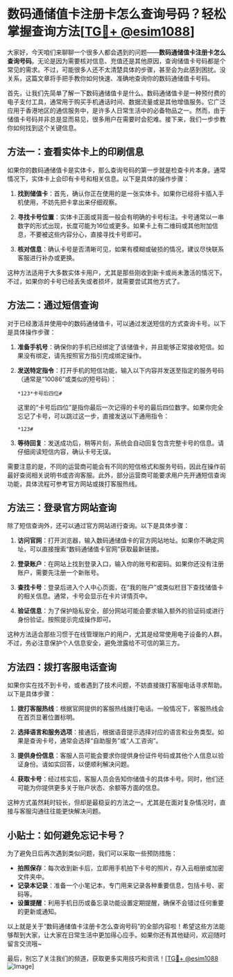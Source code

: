 # 数码通储值卡注册卡怎么查询号码？轻松掌握查询方法[[TG💪+ @esim1088](https://t.me/s/esim1088)]

大家好，今天咱们来聊聊一个很多人都会遇到的问题——**数码通储值卡注册卡怎么查询号码**。无论是因为需要核对信息、充值还是其他原因，查询储值卡号码都是个常见的需求。不过，可能很多人还不太清楚具体的步骤，甚至会为此感到困扰。没关系，这篇文章将手把手教你如何快速、准确地查询你的数码通储值卡号码。

首先，让我们先简单了解一下数码通储值卡是什么。数码通储值卡是一种预付费的电子支付工具，通常用于购买手机通话时间、数据流量或是其他增值服务。它广泛应用于香港地区的通信服务中，是许多人日常生活中的必备物品之一。然而，由于储值卡号码并非总是显而易见，很多用户在需要时会犯难。接下来，我们一步步教你如何找到这个关键信息。

## 方法一：查看实体卡上的印刷信息

如果你的数码通储值卡是实体卡，那么查询号码的第一步就是检查卡片本身。通常情况下，实体卡上会印有卡号和相关信息。以下是具体的操作步骤：

1. **找到储值卡**：首先，确认你正在使用的是一张实体卡。如果你已经将卡插入手机使用，不妨先把卡拿出来仔细观察。
   
2. **寻找卡号位置**：实体卡正面或背面一般会有明确的卡号标注。卡号通常以一串数字的形式出现，长度可能为16位或更多。如果卡上有二维码或其他附加信息，不要被这些内容分心，直接寻找卡号即可。

3. **核对信息**：确认卡号是否清晰可见，如果有模糊或破损的情况，建议尽快联系客服进行补办或更换。

这种方法适用于大多数实体卡用户，尤其是那些刚收到新卡或尚未激活的情况下。不过，如果你的卡号已经丢失或者损坏，就需要尝试其他方式了。

## 方法二：通过短信查询

对于已经激活并使用中的数码通储值卡，可以通过发送短信的方式查询卡号。以下是具体操作步骤：

1. **准备手机号**：确保你的手机已经绑定了该储值卡，并且能够正常接收短信。如果没有绑定，请先按照官方指引完成绑定操作。

2. **发送特定指令**：打开手机的短信功能，输入以下内容并发送至指定的服务号码（通常是“10086”或类似的短号码）：
   ```
   *123*卡号后四位#
   ```
   这里的“卡号后四位”是指你最后一次记得的卡号的最后四位数字。如果你完全忘记了卡号，可以跳过这一步，直接发送以下通用指令：
   ```
   *123#
   ```

3. **等待回复**：发送成功后，稍等片刻，系统会自动回复包含完整卡号的信息。请仔细阅读短信内容，确认卡号无误。

需要注意的是，不同的运营商可能会有不同的短信格式和服务号码，因此在操作前最好查阅相关说明书或咨询客服。此外，部分运营商可能要求用户先开通短信查询功能，具体流程可参考官方网站或拨打客服热线。

## 方法三：登录官方网站查询

除了短信查询外，还可以通过官方网站进行查询。以下是具体步骤：

1. **访问官网**：打开浏览器，输入数码通储值卡的官方网站地址。如果你不确定网址，可以直接搜索“数码通储值卡官网”获取最新链接。

2. **登录账户**：在网站上找到登录入口，输入你的账号和密码。如果你还没有注册账户，需要先注册一个新账号。

3. **查找卡号**：登录后进入个人中心页面，在“我的账户”或类似栏目下查找储值卡的相关信息。通常，卡号会显示在卡片详情页中。

4. **验证信息**：为了保护隐私安全，部分网站可能会要求输入额外的验证码或进行身份验证。按照提示完成操作即可。

这种方法适合那些习惯于在线管理账户的用户，尤其是经常使用电子设备的人群。不过，务必注意保护个人信息安全，避免泄露给不可信的第三方。

## 方法四：拨打客服电话查询

如果你实在找不到卡号，或者遇到了技术问题，不妨直接拨打客服电话寻求帮助。以下是具体步骤：

1. **拨打客服热线**：根据官网提供的客服热线拨打电话。一般情况下，客服热线会在首页显著位置标明。

2. **选择语言和服务选项**：接通后，根据语音提示选择对应的语言和业务类型。如果是查询卡号，通常会选择“自助服务”或“人工咨询”。

3. **提供身份信息**：客服人员可能会要求你提供身份证件号码或其他个人信息以验证身份。请如实回答，以便顺利解决问题。

4. **获取卡号**：经过核实后，客服人员会告知你储值卡的具体卡号。同时，他们还可能为你提供更多关于账户状态、余额等方面的信息。

这种方式虽然耗时较长，但却是最稳妥的方法之一。尤其是在面对复杂情况时，直接与客服沟通往往能更快解决问题。

## 小贴士：如何避免忘记卡号？

为了避免日后再次遇到类似问题，我们可以采取一些预防措施：

- **拍照保存**：每次收到新卡后，立即用手机拍下卡号的照片，存入云相册或加密文件夹中。
- **记录本记录**：准备一个小笔记本，专门用来记录各种重要信息，包括卡号、密码等。
- **设置提醒**：利用手机日历或备忘录功能设置定期提醒，确保不会错过任何重要的更新或通知。

以上就是关于“数码通储值卡注册卡怎么查询号码”的全部内容啦！希望这些方法能够帮到大家，让大家在日常生活中更加得心应手。如果你还有其他疑问，欢迎随时留言交流哦~

最后，别忘了关注我们的频道，获取更多实用技巧和资讯！[[TG💪+ @esim1088](https://t.me/s/esim1088) ![Image](https://i.postimg.cc/4NQfJmqS/Snipaste-2025-05-13-00-14-12.png)]